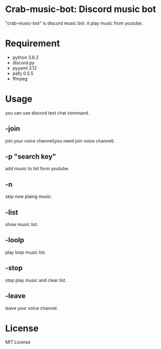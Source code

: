 # Crab-music-bot: Discord music bot

"crab-music-bot" is discord music bot. it play music from youtube.

# Requirement
* python 3.6.2
* discord.py
* pyyaml 3.12
* pafy 0.5.5
* ffmpeg
# Usage
you can use discord text chat command.
## -join 
  join your voice channel(you need join voice channel).

## -p "search key"

add music to list form youtube.

## -n

skip now plaing music.

## -list

show music list.

## -loolp

play loop music list.

## -stop

stop play music and clear list.

## -leave

leave your voice channel.


# License

MIT License
